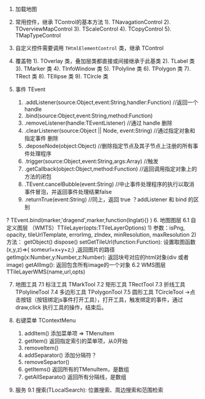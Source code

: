 1. 加载地图

2. 常用控件，继承 TControl的基本方法
    1). TNavagationControl
    2). TOverviewMapControl
    3). TScaleControl
    4). TCopyControl
    5). TMapTypeControl
3. 自定义控件需要调用 `THtmlElementControl` 类，继承 TControl

4. 覆盖物
    1). TOverlay 类，叠加层类都直接或间接继承于此基类
    2). TLabel 类
    3). TMarker 类
    4). TInfoWindow 类
    5). TPolyline 类
    6). TPolygon 类
    7). TRect 类
    8). TEllipse 类
    9). TCircle 类

5. 事件 TEvent
    1) .addListener(source:Object,event:String,handler:Function) //返回一个 handle
    2) .bind(source:Object,event:String,method:Function)
    3) .removeListener(handle:TEventListener)   //通过 handle 删除
    4) .clearListener(source:Object || Node, event:String)  //通过指定对象和指定事件 删除
    5) .deposeNode(object:Object) //删除指定节点及其子节点上注册的所有事件处理程序
    6) .trigger(source:Object,event:String,args:Array)  //触发
    7) .getCallback(object:Object,method:Function)  //返回调用指定对象上的方法的闭包
    8) .TEvent.cancelBubble(event:String)  //中止事件处理程序的执行以取消事件冒泡，并返回事件处理结果false 
    9) .returnTrue(event:String) //同上，返回 true
？addListener 和 bind 的区别

? TEvent.bind(marker,'dragend',marker,function(lnglat){} )
6. 地图图层 
    6.1 自定义图层 （WMTS）TTileLayer(opts:TTileLayerOptions)
        1) 参数：isPng, opacity, tileUrlTemplate, errorImg, zIndex, minResolution, maxResolution
        2) 方法：
            getObject()
            dispose()
            setGetTileUrl(function:Function): 设置取图函数 (x,y,z)=>{ someurl+x+y+z;} ,返回图片的路径
            getImg(x:Number,y:Number,z:Number): 返回块号对应的html对象(div 或者 image)
            getAllImg(): 返回包含所有image的一个对象
    6.2 WMS图层  TTileLayerWMS(name,url,opts)

7. 地图工具
    7.1 标注工具 TMarkTool
    7.2 矩形工具 TRectTool
    7.3 折线工具 TPolylineTool
    7.4 多边形工具 TPolygonTool
    7.5 圆形工具 TCircleTool
    ->点击按钮（按钮绑定js事件打开工具），打开工具，触发绑定的事件，通过 draw,click 执行工具的操作，结束后。

8. 右键菜单 TContextMenu
    1) addItem() 添加菜单项 => TMenuItem
    2) getItem() 返回指定索引的菜单项，从0开始
    3) removeItem()
    4) addSeparator()  添加分隔符？
    5) removeSepartor()
    6) getItems()   返回所有的TMenuItem，是数组
    7) getAllSeparato()   返回所有分隔线，是数组

9. 服务
    9.1 搜索(TLocalSearch): 位置搜索、周边搜索和范围检索


    


